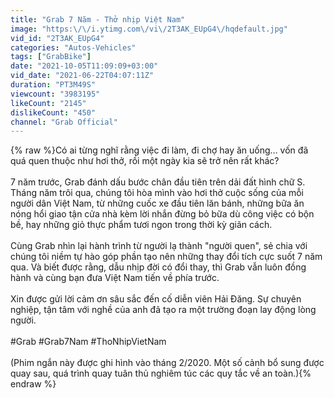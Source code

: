 ```yaml
---
title: "Grab 7 Năm - Thở nhịp Việt Nam"
image: "https:\/\/i.ytimg.com\/vi\/2T3AK_EUpG4\/hqdefault.jpg"
vid_id: "2T3AK_EUpG4"
categories: "Autos-Vehicles"
tags: ["GrabBike"]
date: "2021-10-05T11:09:09+03:00"
vid_date: "2021-06-22T04:07:11Z"
duration: "PT3M49S"
viewcount: "3983195"
likeCount: "2145"
dislikeCount: "450"
channel: "Grab Official"
---
```

{% raw %}Có ai từng nghĩ rằng việc đi làm, đi chợ hay ăn uống… vốn đã quá quen thuộc như hơi thở, rồi một ngày kia sẽ trở nên rất khác?<br /><br />7 năm trước, Grab đánh dấu bước chân đầu tiên trên dải đất hình chữ S. Tháng năm trôi qua, chúng tôi hòa mình vào hơi thở cuộc sống của mỗi người dân Việt Nam, từ những cuốc xe đầu tiên lăn bánh, những bữa ăn nóng hổi giao tận cửa nhà kèm lời nhắn đừng bỏ bữa dù công việc có bộn bề, hay những giỏ thực phẩm tươi ngon trong thời kỳ giãn cách.<br /><br />Cùng Grab nhìn lại hành trình từ người lạ thành &quot;người quen&quot;, sẻ chia với chúng tôi niềm tự hào góp phần tạo nên những thay đổi tích cực suốt 7 năm qua. Và biết được rằng, dẫu nhịp đời có đổi thay, thì Grab vẫn luôn đồng hành và cùng bạn đưa Việt Nam tiến về phía trước.<br /><br />Xin được gửi lời cảm ơn sâu sắc đến cố diễn viên Hải Đăng. Sự chuyên nghiệp, tận tâm với nghề của anh đã tạo ra một trường đoạn lay động lòng người.<br /><br />#Grab #Grab7Nam #ThoNhipVietNam<br /><br />(Phim ngắn này được ghi hình vào tháng 2/2020. Một số cảnh bổ sung được quay sau, quá trình quay tuân thủ nghiêm túc các quy tắc về an toàn.){% endraw %}
